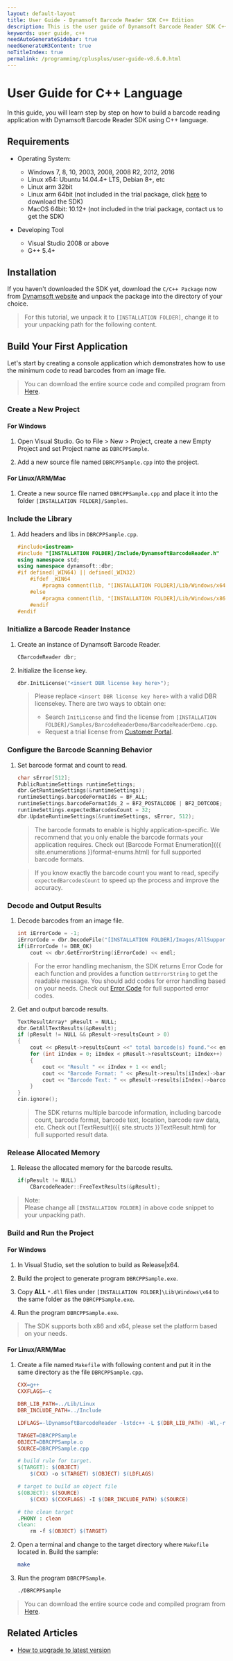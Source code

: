 ```yaml
---
layout: default-layout
title: User Guide - Dynamsoft Barcode Reader SDK C++ Edition
description: This is the user guide of Dynamsoft Barcode Reader SDK C++ Edition.
keywords: user guide, c++
needAutoGenerateSidebar: true
needGenerateH3Content: true
noTitleIndex: true
permalink: /programming/cplusplus/user-guide-v8.6.0.html
---
```


# User Guide for C++ Language
In this guide, you will learn step by step on how to build a barcode reading application with Dynamsoft Barcode Reader SDK using C++ language.

## Requirements
   
- Operating System: 
    - Windows 7, 8, 10, 2003, 2008, 2008 R2, 2012, 2016
    - Linux x64: Ubuntu 14.04.4+ LTS, Debian 8+, etc
    - Linux arm 32bit
    - Linux arm 64bit (not included in the trial package,  click <a href="https://tst.dynamsoft.com/public/download/dbr/8.6/dbr-c_cpp-8.6-(include-ARM64).zip" target="_blank">here</a> to download the SDK)
    - MacOS 64bit: 10.12+ (not included in the trial package, contact us to get the SDK)

- Developing Tool
    - Visual Studio 2008 or above
    - G++ 5.4+  

## Installation
If you haven't downloaded the SDK yet, download the `C/C++ Package` now from <a href="https://www.dynamsoft.com/barcode-reader/downloads/?utm_source=docs" target="_blank">Dynamsoft website</a> and unpack the package into the directory of your choice.
>For this tutorial, we unpack it to `[INSTALLATION FOLDER]`, change it to your unpacking path for the following content.

## Build Your First Application
Let's start by creating a console application which demonstrates how to use the minimum code to read barcodes from an image file.  
>You can download the entire source code and compiled program from [Here](https://download2.dynamsoft.com/samples/dbr/user-guide/dbr-cpp-sample.zip).

### Create a New Project 

#### For Windows

1. Open Visual Studio. Go to File > New > Project, create a new Empty Project and set Project name as `DBRCPPSample`.

2. Add a new source file named `DBRCPPSample.cpp` into the project.

#### For Linux/ARM/Mac
1. Create a new source file named `DBRCPPSample.cpp` and place it into the folder `[INSTALLATION FOLDER]/Samples`.

### Include the Library

1. Add headers and libs in `DBRCPPSample.cpp`.   
   
    ```cpp
    #include<iostream>
    #include "[INSTALLATION FOLDER]/Include/DynamsoftBarcodeReader.h"
    using namespace std;
    using namespace dynamsoft::dbr;
    #if defined(_WIN64) || defined(_WIN32)
        #ifdef _WIN64
            #pragma comment(lib, "[INSTALLATION FOLDER]/Lib/Windows/x64/DBRx64.lib")
        #else
            #pragma comment(lib, "[INSTALLATION FOLDER]/Lib/Windows/x86/DBRx86.lib")
        #endif
    #endif
    ```

### Initialize a Barcode Reader Instance
1. Create an instance of Dynamsoft Barcode Reader.

    ```cpp
    CBarcodeReader dbr;
    ```

2. Initialize the license key.

    ```cpp
    dbr.InitLicense("<insert DBR license key here>");
    ```    
    
    >Please replace `<insert DBR license key here>` with a valid DBR licensekey. There are two ways to obtain one:
    >- Search `InitLicense` and find the license from `[INSTALLATION FOLDER]/Samples/BarcodeReaderDemo/BarcodeReaderDemo.cpp`.
    >- Request a trial license from <a href="https://www.dynamsoft.com/customer/license/trialLicense?utm_source=guide&product=dbr&package=desktop" target="_blank">Customer Portal</a>. 

### Configure the Barcode Scanning Behavior
1. Set barcode format and count to read.

    ```cpp
    char sError[512];
    PublicRuntimeSettings runtimeSettings;
    dbr.GetRuntimeSettings(&runtimeSettings);
    runtimeSettings.barcodeFormatIds = BF_ALL; 
    runtimeSettings.barcodeFormatIds_2 = BF2_POSTALCODE | BF2_DOTCODE; 
    runtimeSettings.expectedBarcodesCount = 32;
    dbr.UpdateRuntimeSettings(&runtimeSettings, sError, 512);
    ```

    >The barcode formats to enable is highly application-specific. We recommend that you only enable the barcode formats your application requires. Check out [Barcode Format Enumeration]({{ site.enumerations }}format-enums.html) for full supported barcode formats. 

    >If you know exactly the barcode count you want to read, specify `expectedBarcodesCount` to speed up the process and improve the accuracy. 

### Decode and Output Results 
1. Decode barcodes from an image file.

    ```cpp
    int iErrorCode = -1;
    iErrorCode = dbr.DecodeFile("[INSTALLATION FOLDER]/Images/AllSupportedBarcodeTypes.png", "");
    if(iErrorCode != DBR_OK)
        cout << dbr.GetErrorString(iErrorCode) << endl;
    ```

    >For the error handling mechanism, the SDK returns Error Code for each function and provides a function `GetErrorString` to get the readable message. You should add codes for error handling based on your needs. Check out [Error Code]({{site.enumerations}}error-code.html) for full supported error codes.

2. Get and output barcode results.

    ```cpp
    TextResultArray* pResult = NULL;
    dbr.GetAllTextResults(&pResult);
    if (pResult != NULL && pResult->resultsCount > 0)
    {
        cout << pResult->resultsCount <<" total barcode(s) found."<< endl;
        for (int iIndex = 0; iIndex < pResult->resultsCount; iIndex++)
        {
            cout << "Result " << iIndex + 1 << endl;
            cout << "Barcode Format: " << pResult->results[iIndex]->barcodeFormatString << endl;
            cout << "Barcode Text: " << pResult->results[iIndex]->barcodeText << endl;
        }
    }
    cin.ignore();
    ```

    >The SDK returns multiple barcode information, including barcode count, barcode format, barcode text, location, barcode raw data, etc. Check out [TextResult]({{ site.structs }}TextResult.html) for full supported result data.

### Release Allocated Memory

1. Release the allocated memory for the barcode results.

    ```cpp
    if(pResult != NULL)           
        CBarcodeReader::FreeTextResults(&pResult);

    ```

>Note:  
Please change all `[INSTALLATION FOLDER]` in above code snippet to your unpacking path.

### Build and Run the Project

#### For Windows
1. In Visual Studio, set the solution to build as Release\|x64.

2. Build the project to generate program `DBRCPPSample.exe`.

3. Copy **ALL** `*.dll` files under `[INSTALLATION FOLDER]\Lib\Windows\x64` to the same folder as the `DBRCPPSample.exe`.

4. Run the program `DBRCPPSample.exe`.

>The SDK supports both x86 and x64, please set the platform based on your needs.

#### For Linux/ARM/Mac
1. Create a file named `Makefile` with following content and put it in the same directory as the file `DBRCPPSample.cpp`.

    ```makefile
    CXX=g++
    CXXFLAGS=-c

    DBR_LIB_PATH=../Lib/Linux
    DBR_INCLUDE_PATH=../Include

    LDFLAGS=-lDynamsoftBarcodeReader -lstdc++ -L $(DBR_LIB_PATH) -Wl,-rpath=$(DBR_LIB_PATH) -Wl,-rpath=./

    TARGET=DBRCPPSample
    OBJECT=DBRCPPSample.o
    SOURCE=DBRCPPSample.cpp

    # build rule for target.
    $(TARGET): $(OBJECT)
        $(CXX) -o $(TARGET) $(OBJECT) $(LDFLAGS)

    # target to build an object file
    $(OBJECT): $(SOURCE)
        $(CXX) $(CXXFLAGS) -I $(DBR_INCLUDE_PATH) $(SOURCE)

    # the clean target
    .PHONY : clean
    clean: 
        rm -f $(OBJECT) $(TARGET)
    ```

2. Open a terminal and change to the target directory where `Makefile` located in. Build the sample:

    ```bash
    make
    ```

3. Run the program `DBRCPPSample`.

    ```bash
    ./DBRCPPSample
    ```

>You can download the entire source code and compiled program from [Here](https://download2.dynamsoft.com/samples/dbr/user-guide/dbr-cpp-sample.zip).

## Related Articles

- [How to upgrade to latest version](upgrade-instruction.md)
